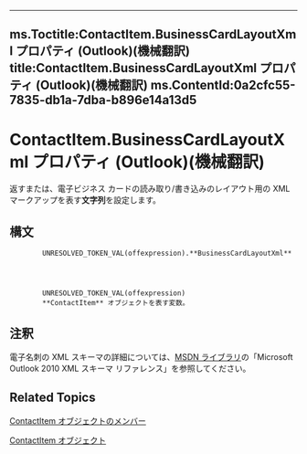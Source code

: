

---
ms.Toctitle:ContactItem.BusinessCardLayoutXml プロパティ (Outlook)(機械翻訳)
title:ContactItem.BusinessCardLayoutXml プロパティ (Outlook)(機械翻訳)
ms.ContentId:0a2cfc55-7835-db1a-7dba-b896e14a13d5
---
# ContactItem.BusinessCardLayoutXml プロパティ (Outlook)(機械翻訳)




返すまたは、電子ビジネス カードの読み取り/書き込みのレイアウト用の XML マークアップを表す**文字列**を設定します。

## 構文

            UNRESOLVED_TOKEN_VAL(offexpression).**BusinessCardLayoutXml**




            UNRESOLVED_TOKEN_VAL(offexpression)
            **ContactItem** オブジェクトを表す変数。



## 注釈
電子名刺の XML スキーマの詳細については、[MSDN ライブラリ](http://msdn.microsoft.com/library)の「Microsoft Outlook 2010 XML スキーマ リファレンス」を参照してください。



## Related Topics

[ContactItem オブジェクトのメンバー](a8b13369-4c87-02aa-e62a-1f3067e559fa.md)

[ContactItem オブジェクト](8e32093c-a678-f1fd-3f35-c2d8994d166f.md)




